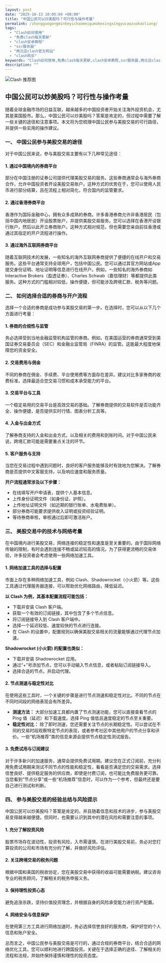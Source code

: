 ```yaml
---
layout: post
date: "2025-10-13 10:05:04 +08:00"
title: "中国公民可以炒美股吗？可行性与操作考量"
permalink: /zhongguogongminkeyichaomeigumakexingxingyucaozuokaoliang/
tags:
  - "Clash如何使用"
  - "免费clash每天更新"
  - "clash安卓教程"
  - "ssr服务器"
  - "两元店clash官方网站"
  - "clash购买"
keywords: "Clash如何使用,免费clash每天更新,clash安卓教程,ssr服务器,两元店clash官方网站,clash购买"
description: ""
---
```


![Clash 推荐图](https://clashjd.github.io/assets/img/机场节点购买.png)

## 中国公民可以炒美股吗？可行性与操作考量


<p>随着全球金融市场的日益互联，越来越多的中国投资者开始关注海外投资机会，尤其是美国股市。那么，中国公民可以炒美股吗？答案是肯定的，但过程中需要了解一些关键的途径和注意事项。本文将为您梳理中国公民参与美股交易的可行路径，并提供一些实用的操作建议。</p>

<h3>一、 中国公民参与美股交易的途径</h3>

<p>对于中国公民来说，参与美股交易主要有以下几种常见途径：</p>

<h4>1. 通过中国境内的券商平台</h4>
<p>部分在中国注册的证券公司提供代理美股交易的服务。这些券商通常会与海外券商合作，允许中国投资者开设美股交易账户。这种方式的优势在于，您可以使用人民币进行部分结算，且在流程上相对简化，符合国内的监管要求。</p>

<h4>2. 通过香港券商平台</h4>
<p>香港作为国际金融中心，拥有众多成熟的券商。许多香港券商允许非香港居民（包括中国内地居民）开设股票账户，并提供美股交易服务。您可以选择在香港开设银行账户，然后以此开立券商账户。这种方式相对规范，但也需要您亲自前往香港或通过其指定的开户流程进行操作。</p>

<h4>3. 通过海外互联网券商平台</h4>
<p>随着互联网技术的发展，一些知名的海外互联网券商提供了便捷的在线开户和交易服务。这些平台通常支持全球用户，包括中国公民。您可以通过其官方网站或App提交身份证明、地址证明等信息进行在线开户。例如，一些知名的海外券商如Interactive Brokers（盈透证券）、Charles Schwab（嘉信理财）等都提供此类服务。这种方式的门槛相对较低，操作便捷，但可能涉及跨境汇款、税务等问题。</p>

<h3>二、 如何选择合适的券商与开户流程</h3>

<p>选择一个合适的券商是成功参与美股交易的第一步。在选择时，您可以从以下几个方面进行考量：</p>

<h4>1. 券商的合规性与监管</h4>
<p>务必选择受到当地金融监管机构监管的券商。例如，在美国运营的券商通常受到美国证券交易委员会（SEC）和金融业监管局（FINRA）的监管。这能最大程度地保障您的资金安全。</p>

<h4>2. 交易费用与佣金</h4>
<p>不同的券商在佣金、手续费、平台使用费等方面存在差异。建议对比多家券商的收费标准，选择最适合您交易习惯和成本承受能力的平台。</p>

<h4>3. 交易平台与工具</h4>
<p>一个稳定易用的交易平台是高效交易的基础。了解券商提供的交易软件是否功能齐全、操作便捷，是否提供实时行情、图表分析工具等。</p>

<h4>4. 入金与出金方式</h4>
<p>了解券商支持的入金和出金方式，以及相关的费用和到账时间。对于中国公民来说，跨境汇款可能是需要重点关注的环节。</p>

<h4>5. 客户服务与支持</h4>
<p>当您在交易过程中遇到问题时，良好的客户服务能够及时有效地为您解决。了解券商是否提供中文客服支持，以及响应速度和服务质量。</p>

<p><strong>开户流程通常涉及以下步骤：</strong></p>
<ul>
<li>在线填写开户申请表，提供个人基本信息。</li>
<li>上传身份证明文件（如身份证、护照）。</li>
<li>上传地址证明文件（如近期的银行账单、水电费账单）。</li>
<li>部分券商可能要求提供收入证明或投资经验证明。</li>
<li>等待券商审核，审核通过后即可激活账户。</li>
</ul>

<h3>三、 美股交易中的技术与网络考量</h3>

<p>在中国境内进行美股交易，网络连接的稳定性和速度是至关重要的。由于国际网络传输的限制，有时会遇到连接不畅或延迟较高的情况。为了获得更流畅的交易体验，许多投资者会考虑使用一些网络加速工具。</p>

<h4>1. 网络加速工具的选择与配置</h4>
<p>市面上存在多种网络加速工具，例如 Clash、Shadowrocket（小火箭）等。这些工具通过代理服务器连接，可以帮助优化网络路由，降低延迟。</p>
<p><strong>以 Clash 为例，其基本配置流程可能包括：</strong></p>
<ul>
<li>下载并安装 Clash 客户端。</li>
<li>获取一个有效的订阅链接，其中包含了多个节点信息。</li>
<li>将订阅链接导入到 Clash 客户端中。</li>
<li>选择一个延迟较低、速度较快的节点进行连接。</li>
<li>在 Clash 的设置中，配置规则以确保美股交易相关的流量能够通过代理节点加速。</li>
</ul>
<p><strong>Shadowrocket (小火箭) 的配置也类似：</strong></p>
<ul>
<li>下载并安装 Shadowrocket 应用。</li>
<li>通过“+”号添加节点，您可以手动输入节点信息，或者粘贴订阅链接导入。</li>
<li>选择合适的节点，并启动代理。</li>
</ul>

<h4>2. 节点测速与稳定性对比</h4>
<p>在使用这些工具时，一个关键的步骤是进行节点测速和稳定性对比。不同的节点在不同时间段的网络表现会有所差异。</p>
<ul>
<li><strong>测速方法：</strong> 大部分加速工具都内置了节点测速功能，您可以直接查看节点的 Ping 值（延迟）和下载速度。选择 Ping 值低且速度稳定的节点至关重要。</li>
<li><strong>稳定性对比：</strong> 除了即时测速，您还需要关注节点的长期稳定性。可以尝试在不同的交易时段观察特定节点的表现，或者参考社区中其他用户的节点分享和评价。一些“机场推荐”类的信息来源会提供节点稳定性测试报告。</li>
</ul>

<h4>3. 免费试用与订阅建议</h4>
<p>对于许多新兴的加速服务，通常会提供免费试用期。建议您在正式订阅前，充分利用免费试用期来测试不同节点的性能和稳定性，看看是否满足您的交易需求。选择信誉良好、提供稳定服务的供应商，即使是付费订阅，也可能比免费服务更可靠。当您看到“节点分享”或一些“机场推荐”信息时，可以作为一个参考，但最终还是要自己进行测试和判断。</p>

<h3>四、 参与美股交易的经验总结与风险提示</h3>

<p>中国公民可以炒美股吗？答案是肯定的，并且随着信息和技术的进步，参与美股交易变得越来越便捷。但同时，也需要认识到其中的潜在风险和需要注意的事项。</p>

<h4>1. 充分了解投资风险</h4>
<p>股票市场存在波动性，投资有风险，入市需谨慎。在进行美股交易前，务必对您打算投资的公司和市场有充分的了解，并做好风险评估。</p>

<h4>2. 关注跨境交易的税务问题</h4>
<p>根据中国和美国的税收协定，您在美股交易中获得的收益可能需要纳税。建议咨询专业的税务顾问，了解相关的税务申报义务。</p>

<h4>3. 保持理性投资心态</h4>
<p>避免追涨杀跌，坚持价值投资理念，并根据自身的风险承受能力进行资产配置。</p>

<h4>4. 网络安全与信息保护</h4>
<p>在使用第三方工具进行网络加速时，务必选择信誉良好的服务商，保护好您的个人信息和账户安全。</p>

<p>总而言之，中国公民参与美股交易是可行的，通过合规的券商平台，结合合适的网络优化工具，您可以顺利地进行跨国投资。关键在于选择正确的途径、了解相关的流程和法规，并始终保持谨慎和理性的投资态度。</p>